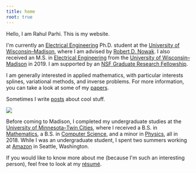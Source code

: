 ```yaml
---
title: home
root: true
---
```


Hello, I am Rahul Parhi. This is my website.

I'm currently an [Electrical
Engineering](https://www.engr.wisc.edu/department/electrical-computer-engineering/)
Ph.D. student at the [University of
Wisconsin&ndash;Madison](https://www.wisc.edu/), where I am advised by [Robert
D. Nowak](https://nowak.ece.wisc.edu/). I also received an M.S. in [Electrical
Engineering](https://www.engr.wisc.edu/department/electrical-computer-engineering/)
from the [University of Wisconsin&ndash;Madison](https://www.wisc.edu/) in 2019.
I am supported by an [NSF Graduate Research
Fellowship](https://www.nsfgrfp.org/).

I am generally interested in applied mathematics, with particular interests
splines, variational methods, and inverse problems. For more information, you
can take a look at some of my [papers](/papers/).

Sometimes I write [posts](/posts/) about cool stuff.

<img src="https://files.rahul.sh/rahul/rahul-tokyo-2019-800x600.jpg" id="rahul-img"/>

Before coming to Madison, I  completed my undergraduate studies at the
[University of Minnesota&ndash;Twin Cities](https://twin-cities.umn.edu/), where
I received a B.S. in [Mathematics](https://math.umn.edu/), a B.S. in [Computer
Science](https://www.cs.umn.edu/), and a minor in
[Physics](https://www.physics.umn.edu/), all in 2018. While I was an
undergraduate student, I spent two summers working at
[Amazon](https://www.amazon.com/) in Seattle, Washington.

If you would like to know more about me (because I'm such an interesting
person), feel free to look at my
[r&#233;sum&#233;](https://files.rahul.sh/rahulparhi_resume.pdf).

